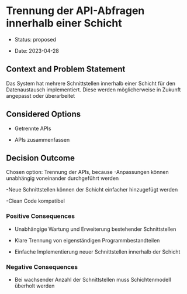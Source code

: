 # Trennung der API-Abfragen innerhalb einer Schicht



* Status: proposed

* Date: 2023-04-28



## Context and Problem Statement



Das System hat mehrere Schnittstellen innerhalb einer Schicht für den Datenaustausch implementiert. Diese werden möglicherweise in Zukunft angepasst oder überarbeitet



## Considered Options



* Getrennte APIs

* APIs zusammenfassen



## Decision Outcome



Chosen option: Trennung der APIs, because -Anpassungen können unabhängig voneinander durchgeführt werden

-Neue Schnittstellen können der Schicht einfacher hinzugefügt werden 

-Clean Code kompatibel



### Positive Consequences



* Unabhängige Wartung und Erweiterung bestehender Schnittstellen

* Klare Trennung von eigenständigen Programmbestandteilen 

* Einfache Implementierung neuer Schnittstellen innerhalb der Schicht



### Negative Consequences



* Bei wachsender Anzahl der Schnittstellen muss Schichtenmodell überholt werden
